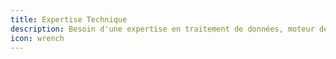 ```yaml
---
title: Expertise Technique
description: Besoin d'une expertise en traitement de données, moteur de recherche et machine learning afin de rendre votre solution très performante ? Vous êtes sacrément bien tombés, nous pouvons développer des solutions "sur-mesure", adaptés à vos besoins et ainsi vous faire profiter de technologies récentes issues des laboratoires de recherche d'où nous venons.
icon: wrench
---
```

